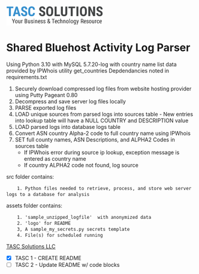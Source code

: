 ![TASCS LOGO](./assets/logo.png)

# Shared Bluehost Activity Log Parser
Using Python 3.10 with MySQL 5.7.20-log with country name list data provided by IPWhois utility get_countries
Depdendancies noted in requirements.txt

1. Securely download compressed log files from website hosting provider using Putty Pageant 0.80
1. Decompress and save server log files locally 
1. PARSE exported log files
1. LOAD unique sources from parsed logs into sources table
        - New entries into lookup table will have a NULL COUNTRY and DESCRIPTION value
1. LOAD parsed logs into database logs table
1. Convert ASN country Alpha-2 code to full country name using IPWhois 
1. SET full county names, ASN Descriptions, and ALPHA2 Codes in sources table
     * If IPWhois error during source ip lookup, exception message is entered as country name
     * If country ALPHA2 code not found, log source

src folder contains: 

        1. Python files needed to retrieve, process, and store web server logs to a database for analysis

assets folder contains:

        1. 'sample_unzipped_logfile'  with anonymized data
        2. 'logo' for README
        3, A sample_my_secrets.py secrets template
        4. File(s) for scheduled running
            
[TASC Solutions LLC](https://www.tascs.net)

* [x] TASC 1 - CREATE README
* [ ] TASC 2 - Update README w/ code blocks
